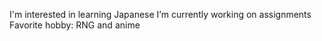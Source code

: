 I'm interested in learning Japanese
I’m currently working on assignments
Favorite hobby: RNG and anime
